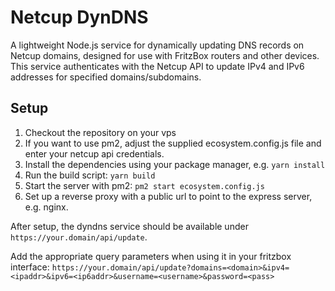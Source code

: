 # Netcup DynDNS
A lightweight Node.js service for dynamically updating DNS records on Netcup domains, designed for use with FritzBox routers and other devices. This service authenticates with the Netcup API to update IPv4 and IPv6 addresses for specified domains/subdomains.

## Setup
1. Checkout the repository on your vps
2. If you want to use pm2, adjust the supplied ecosystem.config.js file and enter your netcup api credentials. 
3. Install the dependencies using your package manager, e.g. ``yarn install``
4. Run the build script: ``yarn build``
5. Start the server with pm2: ``pm2 start ecosystem.config.js``
6. Set up a reverse proxy with a public url to point to the express server, e.g. nginx.

After setup, the dyndns service should be available under ``https://your.domain/api/update``.

Add the appropriate query parameters when using it in your fritzbox interface:
``https://your.domain/api/update?domains=<domain>&ipv4=<ipaddr>&ipv6=<ip6addr>&username=<username>&password=<pass>``



